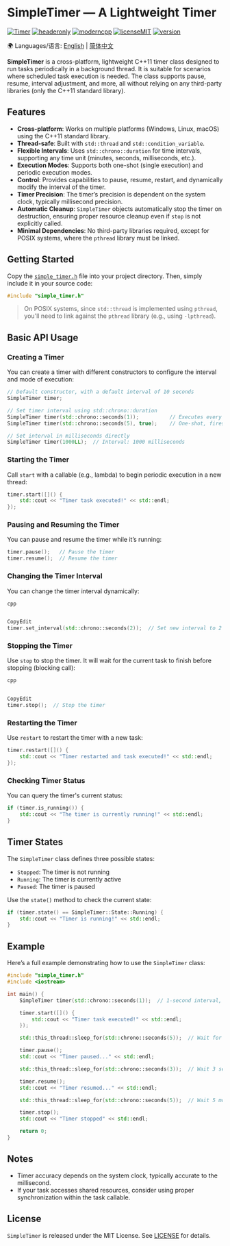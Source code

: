 # SimpleTimer — A Lightweight Timer

[![Timer](https://img.shields.io/badge/SimpleTimer-8A2BE2)](https://github.com/abin-z/SimpleTimer) [![headeronly](https://img.shields.io/badge/Header_Only-green)](include/simple_timer/simple_timer.h) [![moderncpp](https://img.shields.io/badge/Modern_C%2B%2B-218c73)](https://learn.microsoft.com/en-us/cpp/cpp/welcome-back-to-cpp-modern-cpp?view=msvc-170) [![licenseMIT](https://img.shields.io/badge/License-MIT-green)](https://opensource.org/license/MIT) [![version](https://img.shields.io/badge/version-0.9.0-green)](https://github.com/abin-z/SimpleTimer/releases)

🌍 Languages/语言:  [English](README.md)  |  [简体中文](README.zh-CN.md)

**SimpleTimer** is a cross-platform, lightweight C++11 timer class designed to run tasks periodically in a background thread. It is suitable for scenarios where scheduled task execution is needed. The class supports pause, resume, interval adjustment, and more, all without relying on any third-party libraries (only the C++11 standard library).

## Features

- **Cross-platform**: Works on multiple platforms (Windows, Linux, macOS) using the C++11 standard library.
- **Thread-safe**: Built with `std::thread` and `std::condition_variable`.
- **Flexible Intervals**: Uses `std::chrono::duration` for time intervals, supporting any time unit (minutes, seconds, milliseconds, etc.).
- **Execution Modes**: Supports both one-shot (single execution) and periodic execution modes.
- **Control**: Provides capabilities to pause, resume, restart, and dynamically modify the interval of the timer.
- **Timer Precision**: The timer’s precision is dependent on the system clock, typically millisecond precision.
- **Automatic Cleanup**: `SimpleTimer` objects automatically stop the timer on destruction, ensuring proper resource cleanup even if `stop` is not explicitly called.
- **Minimal Dependencies**: No third-party libraries required, except for POSIX systems, where the `pthread` library must be linked.

## Getting Started

Copy the [`simple_timer.h`](include/simple_timer/simple_timer.h) file into your project directory. Then, simply include it in your source code:

```cpp
#include "simple_timer.h"
```

> On POSIX systems, since `std::thread` is implemented using `pthread`, you'll need to link against the `pthread` library (e.g., using `-lpthread`).

## Basic API Usage

### Creating a Timer

You can create a timer with different constructors to configure the interval and mode of execution:

```cpp
// Default constructor, with a default interval of 10 seconds
SimpleTimer timer;

// Set timer interval using std::chrono::duration
SimpleTimer timer(std::chrono::seconds(1));          // Executes every 1 second
SimpleTimer timer(std::chrono::seconds(5), true);    // One-shot, fires after 5 seconds

// Set interval in milliseconds directly
SimpleTimer timer(1000LL);  // Interval: 1000 milliseconds
```

### Starting the Timer

Call `start` with a callable (e.g., lambda) to begin periodic execution in a new thread:

```cpp
timer.start([]() {
    std::cout << "Timer task executed!" << std::endl;
});
```

### Pausing and Resuming the Timer

You can pause and resume the timer while it’s running:

```cpp
timer.pause();   // Pause the timer
timer.resume();  // Resume the timer
```

### Changing the Timer Interval

You can change the timer interval dynamically:

```cpp
cpp


CopyEdit
timer.set_interval(std::chrono::seconds(2));  // Set new interval to 2 seconds
```

### Stopping the Timer

Use `stop` to stop the timer. It will wait for the current task to finish before stopping (blocking call):

```cpp
cpp


CopyEdit
timer.stop();  // Stop the timer
```

### Restarting the Timer

Use `restart` to restart the timer with a new task:

```cpp
timer.restart([]() {
    std::cout << "Timer restarted and task executed!" << std::endl;
});
```

### Checking Timer Status

You can query the timer's current status:

```cpp
if (timer.is_running()) {
    std::cout << "The timer is currently running!" << std::endl;
}
```

## Timer States

The `SimpleTimer` class defines three possible states:

- `Stopped`: The timer is not running
- `Running`: The timer is currently active
- `Paused`: The timer is paused

Use the `state()` method to check the current state:

```cpp
if (timer.state() == SimpleTimer::State::Running) {
    std::cout << "Timer is running!" << std::endl;
}
```

## Example

Here’s a full example demonstrating how to use the `SimpleTimer` class:

```cpp
#include "simple_timer.h"
#include <iostream>

int main() {
    SimpleTimer timer(std::chrono::seconds(1));  // 1-second interval, periodic task

    timer.start([]() {
        std::cout << "Timer task executed!" << std::endl;
    });

    std::this_thread::sleep_for(std::chrono::seconds(5));  // Wait for 5 seconds

    timer.pause();
    std::cout << "Timer paused..." << std::endl;

    std::this_thread::sleep_for(std::chrono::seconds(3));  // Wait 3 seconds

    timer.resume();
    std::cout << "Timer resumed..." << std::endl;

    std::this_thread::sleep_for(std::chrono::seconds(5));  // Wait 5 more seconds

    timer.stop();
    std::cout << "Timer stopped" << std::endl;

    return 0;
}
```

## Notes

- Timer accuracy depends on the system clock, typically accurate to the millisecond.
- If your task accesses shared resources, consider using proper synchronization within the task callable.

## License

`SimpleTimer` is released under the MIT License. See [LICENSE](LICENSE) for details.
